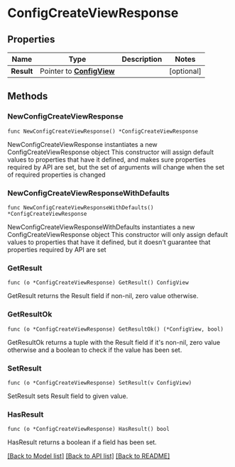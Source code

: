 # ConfigCreateViewResponse

## Properties

Name | Type | Description | Notes
------------ | ------------- | ------------- | -------------
**Result** | Pointer to [**ConfigView**](ConfigView.md) |  | [optional] 

## Methods

### NewConfigCreateViewResponse

`func NewConfigCreateViewResponse() *ConfigCreateViewResponse`

NewConfigCreateViewResponse instantiates a new ConfigCreateViewResponse object
This constructor will assign default values to properties that have it defined,
and makes sure properties required by API are set, but the set of arguments
will change when the set of required properties is changed

### NewConfigCreateViewResponseWithDefaults

`func NewConfigCreateViewResponseWithDefaults() *ConfigCreateViewResponse`

NewConfigCreateViewResponseWithDefaults instantiates a new ConfigCreateViewResponse object
This constructor will only assign default values to properties that have it defined,
but it doesn't guarantee that properties required by API are set

### GetResult

`func (o *ConfigCreateViewResponse) GetResult() ConfigView`

GetResult returns the Result field if non-nil, zero value otherwise.

### GetResultOk

`func (o *ConfigCreateViewResponse) GetResultOk() (*ConfigView, bool)`

GetResultOk returns a tuple with the Result field if it's non-nil, zero value otherwise
and a boolean to check if the value has been set.

### SetResult

`func (o *ConfigCreateViewResponse) SetResult(v ConfigView)`

SetResult sets Result field to given value.

### HasResult

`func (o *ConfigCreateViewResponse) HasResult() bool`

HasResult returns a boolean if a field has been set.


[[Back to Model list]](../README.md#documentation-for-models) [[Back to API list]](../README.md#documentation-for-api-endpoints) [[Back to README]](../README.md)



